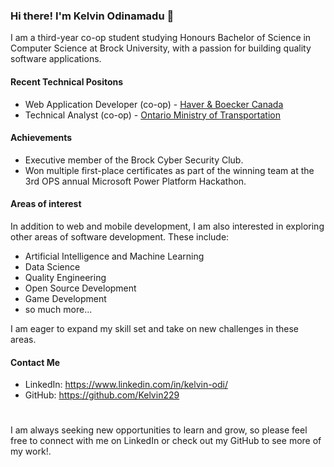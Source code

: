 ### Hi there! I'm Kelvin Odinamadu 👋

I am a third-year co-op student studying Honours Bachelor of Science in Computer Science at Brock University, with a passion for building quality software applications.

#### Recent Technical Positons
* Web Application Developer (co-op) - [Haver & Boecker Canada](https://www.haverboecker.com/en/)
* Technical Analyst (co-op) - [Ontario Ministry of Transportation](https://www.ontario.ca/page/careers-ontario-public-service)

#### Achievements
* Executive member of the Brock Cyber Security Club.
* Won multiple first-place certificates as part of the winning team at the 3rd OPS annual Microsoft Power Platform Hackathon.

#### Areas of interest

In addition to web and mobile development, I am also interested in exploring other areas of software development. These include:

* Artificial Intelligence and Machine Learning
* Data Science
* Quality Engineering
* Open Source Development
* Game Development
* so much more...

I am eager to expand my skill set and take on new challenges in these areas.

#### Contact Me
* LinkedIn: https://www.linkedin.com/in/kelvin-odi/
* GitHub: https://github.com/Kelvin229
#
I am always seeking new opportunities to learn and grow, so please feel free to connect with me on LinkedIn or check out my GitHub to see more of my work!.
